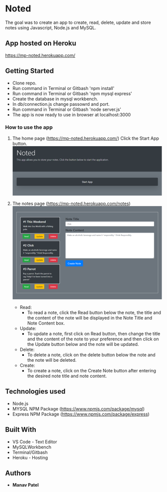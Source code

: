 # Noted

The goal was to create an app to create, read, delete, update and store notes using Javascript, Node.js and MySQL.

## App hosted on Heroku 

  https://mp-noted.herokuapp.com/

## Getting Started

- Clone repo.
- Run command in Terminal or Gitbash 'npm install'
- Run command in Terminal or Gitbash 'npm mysql express'
- Create the database in mysql workbench.
- In db/connection.js change passowrd and port.
- Run command in Terminal or Gitbash 'node server.js'
- The app is now ready to use in browser at localhost:3000

### How to use the app

1. The home page (https://mp-noted.herokuapp.com/)
    Click the Start App button.
    ![Home Page](assets/images/Capture1.PNG) 


2. The notes page (https://mp-noted.herokuapp.com/notes)
    ![Notes Page](assets/images/Capture2.PNG) 


    * Read:
      - To read a note, click the Read button below the note, the title and the content of the note will be displayed in the Note Title and Note Content box.
    * Update:
      - To update a note, first click on Read button, then change the title and the content of the note to your preference and then click on the Update button below and the note will be updated. 
    * Delete:
      - To delete a note, click on the delete button below the note and the note will be deleted.
    * Create:
      - To create a note, click on the Create Note button after entering the desired note title and note content.
      
## Technologies used
- Node.js
- MYSQL NPM Package (https://www.npmjs.com/package/mysql)
- Express NPM Package (https://www.npmjs.com/package/express)


## Built With
* VS Code - Text Editor
* MySQLWorkbench
* Terminal/Gitbash
* Heroku - Hosting

## Authors
* **Manav Patel**
